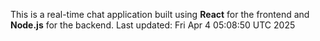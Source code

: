 This is a real-time chat application built using **React** for the frontend and **Node.js** for the backend.
Last updated: Fri Apr  4 05:08:50 UTC 2025
